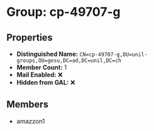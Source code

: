 # Group: cp-49707-g

## Properties

- **Distinguished Name:** `CN=cp-49707-g,OU=unil-groups,OU=gesu,DC=ad,DC=unil,DC=ch`
- **Member Count:** 1
- **Mail Enabled:** ❌
- **Hidden from GAL:** ❌

## Members

- amazzon1
